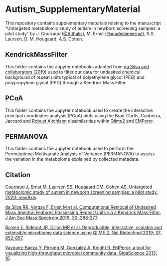 # Autism_SupplementaryMaterial

This repository contains supplementary materials relating to the manuscript 
"Untargeted metabolomic study of autism in newborn screening samples: a pilot study" by J. Courraud ([@Althalis](https://github.com/Althalis)), M. Ernst ([@madeleineernst](https://github.com/madeleineernst)), S.S. Laursen, D. M. Hougaard, A.S. Cohen.

## KendrickMassFilter

This folder contains the Jupyter notebooks adapted from [da Silva and collaborators (2019)](https://www.ncbi.nlm.nih.gov/pmc/articles/PMC6347485/) 
used to filter our data for undesired chemical background of repeat units typical of polyethylene glycol (PEG) and polypropylene glycol (PPG) through a Kendrick Mass Filter.

## PCoA

This folder contains the Jupyter notebook used to create the interactive principal coordinates analysis (PCoA) plots 
using the Bray-Curtis, Canberra, Jaccard and [Robust Aitchison](https://msystems.asm.org/content/4/1/e00016-19) dissimilarities within 
[Qiime2](https://www.nature.com/articles/s41587-019-0209-9) and [EMPeror](https://gigascience.biomedcentral.com/articles/10.1186/2047-217X-2-16). 

## PERMANOVA

This folder contains the Jupyter notebook used to perform the Permutational Multivariate Analysis of Variance (PERMANOVA) 
to assess the variation in the metabolome explained by collected metadata. 

## Citation

[Courraud J, Ernst M, Laursen SS, Hougaard DM, Cohen AS. Untargeted metabolomic study of autism in newborn screening samples: a pilot study. 2020; medRxiv](https://www.medrxiv.org/content/10.1101/2020.04.17.20069153v1).

[da Silva RR, Vargas F, Ernst M et al. Computational Removal of Undesired Mass Spectral Features Possessing Repeat Units via a Kendrick Mass Filter. J Am Soc Mass Spectrom 2019; 30: 268-277](https://www.ncbi.nlm.nih.gov/pmc/articles/PMC6347485/).

[Bolyen E, Rideout JR, Dillon MR et al. Reproducible, interactive, scalable and extensible microbiome data science using QIIME 2. Nat Biotechnol 2019; 37: 852-857](https://www.nature.com/articles/s41587-019-0209-9).

[Vazquez-Baeza Y, Pirrung M, Gonzalez A, Knight R. EMPeror: a tool for visualizing high-throughput microbial community data. GigaScience 2013; 16](https://gigascience.biomedcentral.com/articles/10.1186/2047-217X-2-16).
